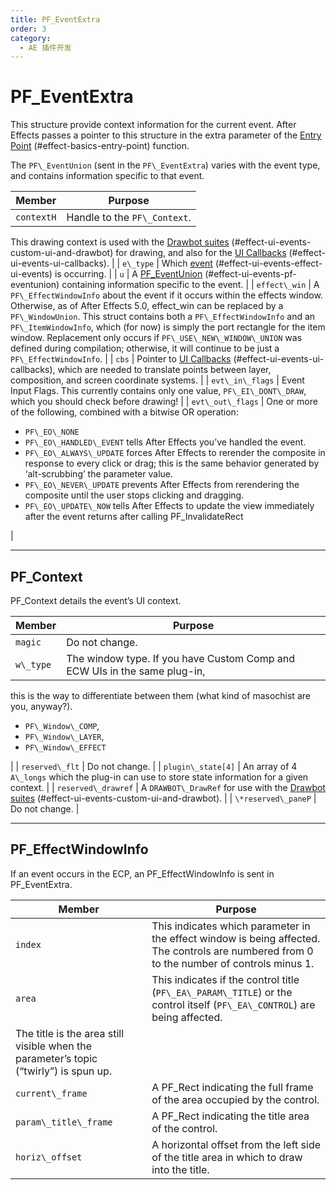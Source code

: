 ```yaml
---
title: PF_EventExtra
order: 3
category:
  - AE 插件开发
---
```


# PF_EventExtra

This structure provide context information for the current event. After Effects passes a pointer to this structure in the extra parameter of the [Entry Point](../effect-basics/entry-point.html) (#effect-basics-entry-point) function.

The `PF\_EventUnion` (sent in the `PF\_EventExtra`) varies with the event type, and contains information specific to that event.

| **Member** | **Purpose**                  |
| ---------- | ---------------------------- |
| `contextH` | Handle to the `PF\_Context`. |

This drawing context is used with the [Drawbot suites](custom-ui-and-drawbot.html) (#effect-ui-events-custom-ui-and-drawbot) for drawing,
and also for the [UI Callbacks](ui-callbacks.html) (#effect-ui-events-ui-callbacks). |
| `e\_type` | Which [event](effect-ui-events.html) (#effect-ui-events-effect-ui-events) is occurring. |
| `u` | A [PF_EventUnion](PF_EventUnion.html) (#effect-ui-events-pf-eventunion) containing information specific to the event. |
| `effect\_win` | A `PF\_EffectWindowInfo` about the event if it occurs within the effects window.
Otherwise, as of After Effects 5.0, effect_win can be replaced by a `PF\_WindowUnion`.
This struct contains both a `PF\_EffectWindowInfo` and an `PF\_ItemWindowInfo`, which (for now) is simply the port rectangle for the item window.
Replacement only occurs if `PF\_USE\_NEW\_WINDOW\_UNION` was defined during compilation; otherwise, it will continue to be just a `PF\_EffectWindowInfo`. |
| `cbs` | Pointer to [UI Callbacks](ui-callbacks.html) (#effect-ui-events-ui-callbacks), which are needed to translate points between layer, composition, and screen coordinate systems. |
| `evt\_in\_flags` | Event Input Flags. This currently contains only one value, `PF\_EI\_DONT\_DRAW`, which you should check before drawing! |
| `evt\_out\_flags` | One or more of the following, combined with a bitwise OR operation:

- `PF\_EO\_NONE`
- `PF\_EO\_HANDLED\_EVENT` tells After Effects you’ve handled the event.
- `PF\_EO\_ALWAYS\_UPDATE` forces After Effects to rerender the composite in response to every click or drag; this is the same behavior generated by ‘alt-scrubbing’ the parameter value.
- `PF\_EO\_NEVER\_UPDATE` prevents After Effects from rerendering the composite until the user stops clicking and dragging.
- `PF\_EO\_UPDATE\_NOW` tells After Effects to update the view immediately after the event returns after calling PF_InvalidateRect

|

---

## PF_Context

PF_Context details the event’s UI context.

| **Member** | **Purpose**                                                               |
| ---------- | ------------------------------------------------------------------------- |
| `magic`    | Do not change.                                                            |
| `w\_type`  | The window type. If you have Custom Comp and ECW UIs in the same plug-in, |

this is the way to differentiate between them (what kind of masochist are you, anyway?).

- `PF\_Window\_COMP`,
- `PF\_Window\_LAYER`,
- `PF\_Window\_EFFECT`

|
| `reserved\_flt` | Do not change. |
| `plugin\_state[4]` | An array of 4 `A\_longs` which the plug-in can use to store state information for a given context. |
| `reserved\_drawref` | A `DRAWBOT\_DrawRef` for use with the [Drawbot suites](custom-ui-and-drawbot.html) (#effect-ui-events-custom-ui-and-drawbot). |
| `\*reserved\_paneP` | Do not change. |

---

## PF_EffectWindowInfo

If an event occurs in the ECP, an PF_EffectWindowInfo is sent in PF_EventExtra.

| **Member**                                                                            | **Purpose**                                                                                                                                |
| ------------------------------------------------------------------------------------- | ------------------------------------------------------------------------------------------------------------------------------------------ |
| `index`                                                                               | This indicates which parameter in the effect window is being affected. The controls are numbered from 0 to the number of controls minus 1. |
| `area`                                                                                | This indicates if the control title (`PF\_EA\_PARAM\_TITLE`) or the control itself (`PF\_EA\_CONTROL`) are being affected.                 |
| The title is the area still visible when the parameter’s topic (“twirly”) is spun up. |
| `current\_frame`                                                                      | A PF_Rect indicating the full frame of the area occupied by the control.                                                                   |
| `param\_title\_frame`                                                                 | A PF_Rect indicating the title area of the control.                                                                                        |
| `horiz\_offset`                                                                       | A horizontal offset from the left side of the title area in which to draw into the title.                                                  |
